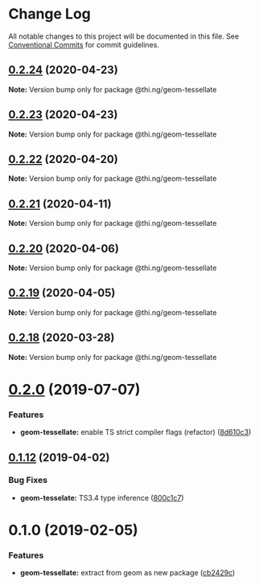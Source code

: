 # Change Log

All notable changes to this project will be documented in this file.
See [Conventional Commits](https://conventionalcommits.org) for commit guidelines.

## [0.2.24](https://github.com/thi-ng/umbrella/compare/@thi.ng/geom-tessellate@0.2.23...@thi.ng/geom-tessellate@0.2.24) (2020-04-23)

**Note:** Version bump only for package @thi.ng/geom-tessellate





## [0.2.23](https://github.com/thi-ng/umbrella/compare/@thi.ng/geom-tessellate@0.2.22...@thi.ng/geom-tessellate@0.2.23) (2020-04-23)

**Note:** Version bump only for package @thi.ng/geom-tessellate





## [0.2.22](https://github.com/thi-ng/umbrella/compare/@thi.ng/geom-tessellate@0.2.21...@thi.ng/geom-tessellate@0.2.22) (2020-04-20)

**Note:** Version bump only for package @thi.ng/geom-tessellate





## [0.2.21](https://github.com/thi-ng/umbrella/compare/@thi.ng/geom-tessellate@0.2.20...@thi.ng/geom-tessellate@0.2.21) (2020-04-11)

**Note:** Version bump only for package @thi.ng/geom-tessellate





## [0.2.20](https://github.com/thi-ng/umbrella/compare/@thi.ng/geom-tessellate@0.2.19...@thi.ng/geom-tessellate@0.2.20) (2020-04-06)

**Note:** Version bump only for package @thi.ng/geom-tessellate





## [0.2.19](https://github.com/thi-ng/umbrella/compare/@thi.ng/geom-tessellate@0.2.18...@thi.ng/geom-tessellate@0.2.19) (2020-04-05)

**Note:** Version bump only for package @thi.ng/geom-tessellate





## [0.2.18](https://github.com/thi-ng/umbrella/compare/@thi.ng/geom-tessellate@0.2.17...@thi.ng/geom-tessellate@0.2.18) (2020-03-28)

**Note:** Version bump only for package @thi.ng/geom-tessellate





# [0.2.0](https://github.com/thi-ng/umbrella/compare/@thi.ng/geom-tessellate@0.1.17...@thi.ng/geom-tessellate@0.2.0) (2019-07-07)

### Features

* **geom-tessellate:** enable TS strict compiler flags (refactor) ([8d610c3](https://github.com/thi-ng/umbrella/commit/8d610c3))

## [0.1.12](https://github.com/thi-ng/umbrella/compare/@thi.ng/geom-tessellate@0.1.11...@thi.ng/geom-tessellate@0.1.12) (2019-04-02)

### Bug Fixes

* **geom-tesselate:** TS3.4 type inference ([800c1c7](https://github.com/thi-ng/umbrella/commit/800c1c7))

# 0.1.0 (2019-02-05)

### Features

* **geom-tessellate:** extract from geom as new package ([cb2429c](https://github.com/thi-ng/umbrella/commit/cb2429c))
